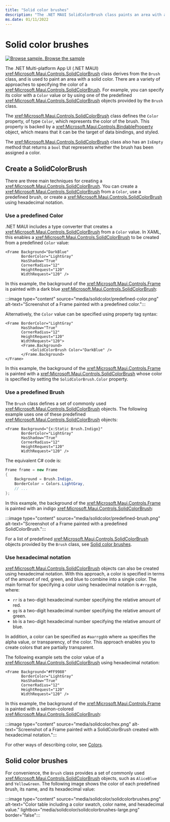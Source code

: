 ```yaml
---
title: "Solid color brushes"
description: "The .NET MAUI SolidColorBrush class paints an area with a solid color."
ms.date: 01/11/2022
---
```


# Solid color brushes

[![Browse sample.](~/media/code-sample.png) Browse the sample](/samples/dotnet/maui-samples/userinterface-brushes)

The .NET Multi-platform App UI (.NET MAUI) <xref:Microsoft.Maui.Controls.SolidColorBrush> class derives from the `Brush` class, and is used to paint an area with a solid color. There are a variety of approaches to specifying the color of a <xref:Microsoft.Maui.Controls.SolidColorBrush>. For example, you can specify its color with a `Color` value or by using one of the predefined <xref:Microsoft.Maui.Controls.SolidColorBrush> objects provided by the `Brush` class.

The <xref:Microsoft.Maui.Controls.SolidColorBrush> class defines the `Color` property, of type `Color`, which represents the color of the brush. This property is backed by a <xref:Microsoft.Maui.Controls.BindableProperty> object, which means that it can be the target of data bindings, and styled.

The <xref:Microsoft.Maui.Controls.SolidColorBrush> class also has an `IsEmpty` method that returns a `bool` that represents whether the brush has been assigned a color.

## Create a SolidColorBrush

There are three main techniques for creating a <xref:Microsoft.Maui.Controls.SolidColorBrush>. You can create a <xref:Microsoft.Maui.Controls.SolidColorBrush> from a `Color`, use a predefined brush, or create a <xref:Microsoft.Maui.Controls.SolidColorBrush> using hexadecimal notation.

### Use a predefined Color

.NET MAUI includes a type converter that creates a <xref:Microsoft.Maui.Controls.SolidColorBrush> from a `Color` value. In XAML, this enables a <xref:Microsoft.Maui.Controls.SolidColorBrush> to be created from a predefined `Color` value:

```xaml
<Frame Background="DarkBlue"
       BorderColor="LightGray"
       HasShadow="True"
       CornerRadius="12"
       HeightRequest="120"
       WidthRequest="120" />
```

In this example, the background of the <xref:Microsoft.Maui.Controls.Frame> is painted with a dark blue <xref:Microsoft.Maui.Controls.SolidColorBrush>:

:::image type="content" source="media/solidcolor/predefined-color.png" alt-text="Screenshot of a Frame painted with a predefined color.":::

Alternatively, the `Color` value can be specified using property tag syntax:

```xaml
<Frame BorderColor="LightGray"
       HasShadow="True"
       CornerRadius="12"
       HeightRequest="120"
       WidthRequest="120">
       <Frame.Background>
           <SolidColorBrush Color="DarkBlue" />
       </Frame.Background>
</Frame>
```

In this example, the background of the <xref:Microsoft.Maui.Controls.Frame> is painted with a <xref:Microsoft.Maui.Controls.SolidColorBrush> whose color is specified by setting the `SolidColorBrush.Color` property.

### Use a predefined Brush

The `Brush` class defines a set of commonly used <xref:Microsoft.Maui.Controls.SolidColorBrush> objects. The following example uses one of these predefined <xref:Microsoft.Maui.Controls.SolidColorBrush> objects:

```xaml
<Frame Background="{x:Static Brush.Indigo}"
       BorderColor="LightGray"
       HasShadow="True"
       CornerRadius="12"
       HeightRequest="120"
       WidthRequest="120" />       
```

The equivalent C# code is:

```csharp
Frame frame = new Frame
{
    Background = Brush.Indigo,
    BorderColor = Colors.LightGray,
    // ...
};
```

In this example, the background of the <xref:Microsoft.Maui.Controls.Frame> is painted with an indigo <xref:Microsoft.Maui.Controls.SolidColorBrush>:

:::image type="content" source="media/solidcolor/predefined-brush.png" alt-text="Screenshot of a Frame painted with a predefined SolidColorBrush.":::

For a list of predefined <xref:Microsoft.Maui.Controls.SolidColorBrush> objects provided by the `Brush` class, see [Solid color brushes](#solid-color-brushes).

### Use hexadecimal notation

<xref:Microsoft.Maui.Controls.SolidColorBrush> objects can also be created using hexadecimal notation. With this approach, a color is specified in terms of the amount of red, green, and blue to combine into a single color. The main format for specifying a color using hexadecimal notation is `#rrggbb`, where:

- `rr` is a two-digit hexadecimal number specifying the relative amount of red.
- `gg` is a two-digit hexadecimal number specifying the relative amount of green.
- `bb` is a two-digit hexadecimal number specifying the relative amount of blue.

In addition, a color can be specified as `#aarrggbb` where `aa` specifies the alpha value, or transparency, of the color. This approach enables you to create colors that are partially transparent.

The following example sets the color value of a <xref:Microsoft.Maui.Controls.SolidColorBrush> using hexadecimal notation:

```xaml
<Frame Background="#FF9988"
       BorderColor="LightGray"
       HasShadow="True"
       CornerRadius="12"
       HeightRequest="120"
       WidthRequest="120" />
```

In this example, the background of the <xref:Microsoft.Maui.Controls.Frame> is painted with a salmon-colored <xref:Microsoft.Maui.Controls.SolidColorBrush>:

:::image type="content" source="media/solidcolor/hex.png" alt-text="Screenshot of a Frame painted with a SolidColorBrush created with hexadecimal notation.":::

For other ways of describing color, see [Colors](~/user-interface/graphics/colors.md).

## Solid color brushes

For convenience, the `Brush` class provides a set of commonly used <xref:Microsoft.Maui.Controls.SolidColorBrush> objects, such as `AliceBlue` and `YellowGreen`. The following image shows the color of each predefined brush, its name, and its hexadecimal value:

:::image type="content" source="media/solidcolor/solidcolorbrushes.png" alt-text="Color table including a color swatch, color name, and hexadecimal value." lightbox="media/solidcolor/solidcolorbrushes-large.png" border="false":::

